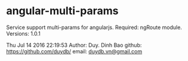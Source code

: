 # angular-multi-params
Service support multi-params for angularjs.
Required: ngRoute module.
Versions: 1.0.1

Thu Jul 14 2016 22:19:53
Author: Duy. Dinh Bao
github: https://github.com/duydb/
email: duydb.vn@gmail.com